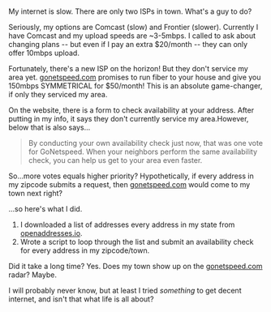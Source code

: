 #

My internet is slow. There are only two ISPs in town. What's a guy to do?

Seriously, my options are Comcast (slow) and Frontier (slower). Currently I have Comcast and my upload speeds are ~3-5mbps. I called to ask about changing plans -- but even if I pay an extra $20/month -- they can only offer 10mbps upload. 

Fortunately, there's a new ISP on the horizon! But they don't service my area yet. [gonetspeed.com](https://gonetspeed.com/) promises to run fiber to your house and give you 150mbps SYMMETRICAL for $50/month! This is an absolute game-changer, if only they serviced my area.

On the website, there is a form to check availability at your address. After putting in my info, it says they don't currently service my area.However, below that is also says...

> By conducting your own availability check just now, that was one vote for GoNetspeed. When your neighbors perform the same availability check, you can help us get to your area even faster.

So...more votes equals higher priority? Hypothetically, if every address in my zipcode submits a request, then [gonetspeed.com](https://gonetspeed.com/) would come to my town next right?

...so here's what I did. 

1. I downloaded a list of addresses every address in my state from [openaddresses.io](https://openaddresses.io/).
2. Wrote a script to loop through the list and submit an availability check for every address in my zipcode/town.

Did it take a long time? Yes. Does my town show up on the [gonetspeed.com](gonetspeed.com) radar? Maybe.

I will probably never know, but at least I tried *something* to get decent internet, and isn't that what life is all about?
